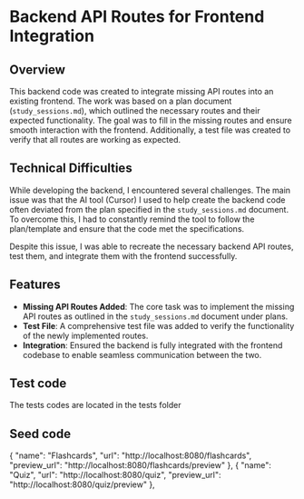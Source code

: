 # Backend API Routes for Frontend Integration

## Overview

This backend code was created to integrate missing API routes into an existing frontend. The work was based on a plan document (`study_sessions.md`), which outlined the necessary routes and their expected functionality. The goal was to fill in the missing routes and ensure smooth interaction with the frontend. Additionally, a test file was created to verify that all routes are working as expected.

## Technical Difficulties

While developing the backend, I encountered several challenges. The main issue was that the AI tool (Cursor) I used to help create the backend code often deviated from the plan specified in the `study_sessions.md` document. To overcome this, I had to constantly remind the tool to follow the plan/template and ensure that the code met the specifications.

Despite this issue, I was able to recreate the necessary backend API routes, test them, and integrate them with the frontend successfully.

## Features

- **Missing API Routes Added**: The core task was to implement the missing API routes as outlined in the `study_sessions.md` document under plans.
- **Test File**: A comprehensive test file was added to verify the functionality of the newly implemented routes.
- **Integration**: Ensured the backend is fully integrated with the frontend codebase to enable seamless communication between the two.

## Test code
The tests codes are located in the tests folder


## Seed code

  {
    "name": "Flashcards",
    "url": "http://localhost:8080/flashcards",
    "preview_url": "http://localhost:8080/flashcards/preview"
  },
  {
    "name": "Quiz",
    "url": "http://localhost:8080/quiz",
    "preview_url": "http://localhost:8080/quiz/preview"
  },